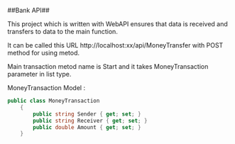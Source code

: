 ##Bank API##

This project which is written with WebAPI ensures that data is received and transfers to data to the main function.

It can be called this URL http://localhost:xx/api/MoneyTransfer with POST method for using metod.

Main transaction metod name is Start and it takes MoneyTransaction parameter in list type.

MoneyTransaction Model : 

```C#
public class MoneyTransaction
    {
        public string Sender { get; set; }
        public string Receiver { get; set; }
        public double Amount { get; set; }
    }
```
